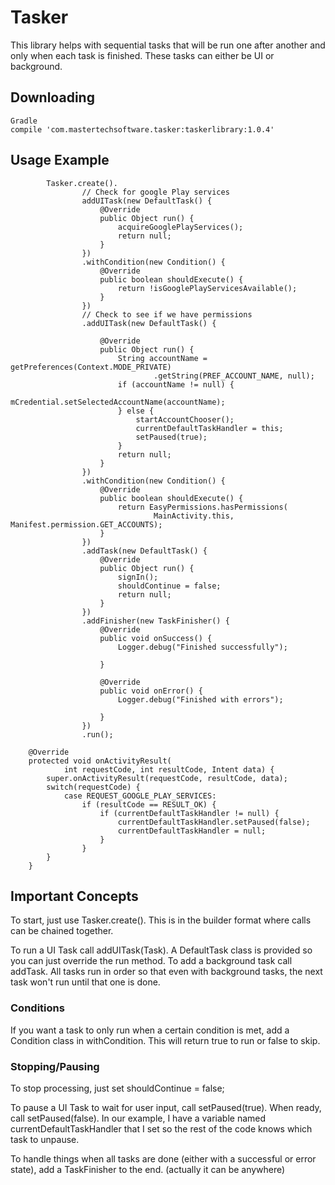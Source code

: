 # Tasker
This library helps with sequential tasks that will be run one after another and only when each task is finished. These tasks can either be UI or background. 

## Downloading
``` 
Gradle
compile 'com.mastertechsoftware.tasker:taskerlibrary:1.0.4'
```

## Usage Example

```
		Tasker.create().
				// Check for google Play services
				addUITask(new DefaultTask() {
					@Override
					public Object run() {
						acquireGooglePlayServices();
						return null;
					}
				})
				.withCondition(new Condition() {
					@Override
					public boolean shouldExecute() {
						return !isGooglePlayServicesAvailable();
					}
				})
				// Check to see if we have permissions
				.addUITask(new DefaultTask() {

					@Override
					public Object run() {
						String accountName = getPreferences(Context.MODE_PRIVATE)
								.getString(PREF_ACCOUNT_NAME, null);
						if (accountName != null) {
							mCredential.setSelectedAccountName(accountName);
						} else {
							startAccountChooser();
							currentDefaultTaskHandler = this;
							setPaused(true);
						}
						return null;
					}
				})
				.withCondition(new Condition() {
					@Override
					public boolean shouldExecute() {
						return EasyPermissions.hasPermissions(
								MainActivity.this, Manifest.permission.GET_ACCOUNTS);
					}
				})
				.addTask(new DefaultTask() {
					@Override
					public Object run() {
						signIn();
						shouldContinue = false;
						return null;
					}
				})
				.addFinisher(new TaskFinisher() {
					@Override
					public void onSuccess() {
						Logger.debug("Finished successfully");

					}

					@Override
					public void onError() {
						Logger.debug("Finished with errors");

					}
				})
				.run();
				
	@Override
	protected void onActivityResult(
			int requestCode, int resultCode, Intent data) {
		super.onActivityResult(requestCode, resultCode, data);
		switch(requestCode) {
			case REQUEST_GOOGLE_PLAY_SERVICES:
				if (resultCode == RESULT_OK) {
					if (currentDefaultTaskHandler != null) {
						currentDefaultTaskHandler.setPaused(false);
						currentDefaultTaskHandler = null;
					}
				}
		}
	}				

```

## Important Concepts
To start, just use Tasker.create(). This is in the builder format where calls can be chained together.

To run a UI Task call addUITask(Task). A DefaultTask class is provided so you can just override the run method. To add a background task call addTask. All tasks run in order so that even with background tasks, the next task won't run until that one is done.

### Conditions
If you want a task to only run when a certain condition is met, add a Condition class in withCondition. This will return true to run or false to skip.

### Stopping/Pausing
To stop processing, just set shouldContinue = false; 

To pause a UI Task to wait for user input, call setPaused(true). When ready, call setPaused(false). In our example, I have a variable named currentDefaultTaskHandler that I set so the rest of the code knows which task to unpause.

To handle things when all tasks are done (either with a successful or error state), add a TaskFinisher to the end. (actually it can be anywhere)
